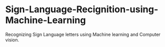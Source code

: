 # Sign-Language-Recignition-using-Machine-Learning
Recognizing Sign Language letters using Machine learning and Computer vision.
